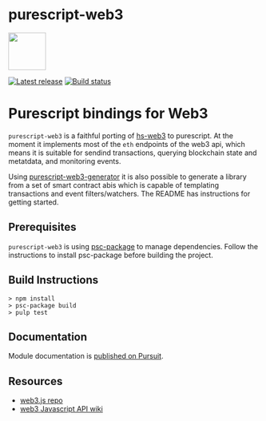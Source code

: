 # purescript-web3
<img src=https://github.com/f-o-a-m/purescript-web3/blob/master/purescript-web3-logo.png width="75">


[![Latest release](http://img.shields.io/github/release/f-o-a-m/purescript-web3.svg?branch=master)](https://github.com/f-o-a-m/purescript-web3/releases)
[![Build status](https://travis-ci.org/f-o-a-m/purescript-web3.svg?branch=master)](https://travis-ci.org/f-o-a-m/purescript-web3?branch=master)

# Purescript bindings for Web3

`purescript-web3` is a faithful porting of [hs-web3](https://github.com/airalab/hs-web3) to purescript. At the moment it implements most of the `eth` endpoints of the web3 api, which means it is suitable for sendind transactions, querying blockchain state and metatdata, and monitoring events.

Using [purescript-web3-generator](https://github.com/f-o-a-m/purescript-web3-generator) it is also possible to generate a library from a set of smart contract abis which is capable of templating transactions and event filters/watchers. The README has instructions for getting started.

## Prerequisites
`purescript-web3` is using [psc-package](https://github.com/purescript/psc-package) to manage dependencies. Follow the instructions to install psc-package before building the project.


## Build Instructions
```
> npm install
> psc-package build
> pulp test
```

## Documentation

Module documentation is [published on Pursuit](http://pursuit.purescript.org/packages/purescript-web3).

## Resources
 
 - [web3.js repo](https://github.com/ethereum/web3.js)
 - [web3 Javascript API wiki](https://github.com/ethereum/wiki/wiki/JavaScript-API)
